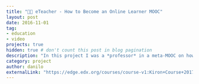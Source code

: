 ```yaml
---
title: "👨‍🏫 eTeacher - How to Become an Online Learner MOOC"
layout: post
date: 2016-11-01
tag:
- education
- video
projects: true
hidden: true # don't count this post in blog pagination
description: "In this project I was a *professor* in a meta-MOOC on how to learn online. The course was especially designed for newcomers in Germany, with a focus on how they can get the most out of online learning experiences. And, thus, best utilize [Kiron](https://kiron.ngo/)'s services."
category: project
author: danilo
externalLink: "https://edge.edx.org/courses/course-v1:Kiron+Course+2017/about"
---
```

